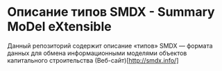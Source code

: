 # Описание типов SMDX - Summary MoDel eXtensible

Данный репозиторий содержит описание «типов» SMDX — формата данных для обмена информационными моделями объектов капитального строительства
(Веб-сайт)[http://smdx.info/]
